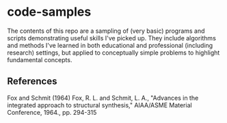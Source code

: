# code-samples
The contents of this repo are a sampling of (very basic) programs and scripts demonstrating useful skills I've picked up. They include algorithms and methods I've learned in both educational and professional (including research) settings, but applied to conceptually simple problems to highlight fundamental concepts.

## References

Fox and Schmit (1964)
Fox, R. L. and Schmit, L. A., "Advances in the integrated approach to structural synthesis," AIAA/ASME Material Conference, 1964., pp. 294-315
